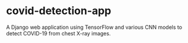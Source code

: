 # covid-detection-app
A Django web application using TensorFlow and various CNN models to detect COVID-19 from chest X-ray images.
